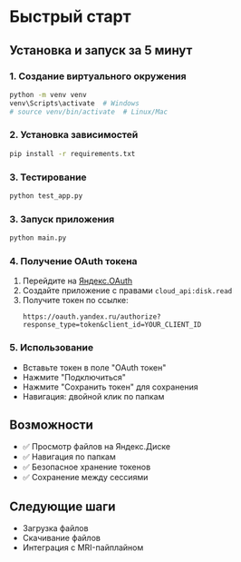 # Быстрый старт

## Установка и запуск за 5 минут

### 1. Создание виртуального окружения
```bash
python -m venv venv
venv\Scripts\activate  # Windows
# source venv/bin/activate  # Linux/Mac
```

### 2. Установка зависимостей
```bash
pip install -r requirements.txt
```

### 3. Тестирование
```bash
python test_app.py
```

### 3. Запуск приложения
```bash
python main.py
```

### 4. Получение OAuth токена
1. Перейдите на [Яндекс.OAuth](https://oauth.yandex.ru/)
2. Создайте приложение с правами `cloud_api:disk.read`
3. Получите токен по ссылке:
   ```
   https://oauth.yandex.ru/authorize?response_type=token&client_id=YOUR_CLIENT_ID
   ```

### 5. Использование
- Вставьте токен в поле "OAuth токен"
- Нажмите "Подключиться"
- Нажмите "Сохранить токен" для сохранения
- Навигация: двойной клик по папкам

## Возможности
- ✅ Просмотр файлов на Яндекс.Диске
- ✅ Навигация по папкам
- ✅ Безопасное хранение токенов
- ✅ Сохранение между сессиями

## Следующие шаги
- Загрузка файлов
- Скачивание файлов
- Интеграция с MRI-пайплайном 